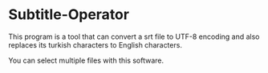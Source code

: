# Subtitle-Operator

This program is a tool that can convert a srt file to UTF-8 encoding and also replaces its turkish characters to English characters.

You can select multiple files with this software.
